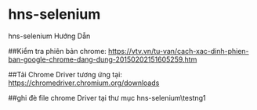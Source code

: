 # hns-selenium
hns-selenium
Hướng Dẫn

##Kiểm tra phiên bản chrome:
https://vtv.vn/tu-van/cach-xac-dinh-phien-ban-google-chrome-dang-dung-20150202151605259.htm

##Tải Chrome Driver tương ứng tại:
https://chromedriver.chromium.org/downloads

##ghi đè file chrome Driver tại thư mục hns-selenium\testng1

